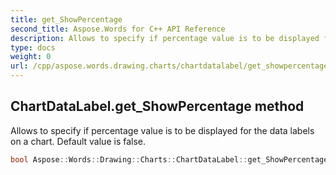 ```yaml
---
title: get_ShowPercentage
second_title: Aspose.Words for C++ API Reference
description: Allows to specify if percentage value is to be displayed for the data labels on a chart. Default value is false. 
type: docs
weight: 0
url: /cpp/aspose.words.drawing.charts/chartdatalabel/get_showpercentage/
---
```

## ChartDataLabel.get_ShowPercentage method


Allows to specify if percentage value is to be displayed for the data labels on a chart. Default value is false.

```cpp
bool Aspose::Words::Drawing::Charts::ChartDataLabel::get_ShowPercentage()
```


